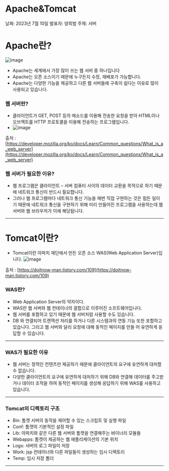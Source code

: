 # Apache&Tomcat

날짜: 2023년 7월 10일
발표자: 양희범
주제: 서버

# Apache란?
![image](https://github.com/sinbla78/Study_1/assets/103175928/b889d252-0b40-4743-937c-fbe4404f2b27)
- Apache는 세계에서 가장 많이 쓰는 웹 서버 중 하나입니다
- Apache는 오픈 소스이기 때문에 누구든지 수정, 재배포가 가능합니다.
- Apache는 다양한 기능을 제공하고 다른 웹 서버들에 구축이 쉽다는 이유로 많이 사용되고 있습니다.

### 웹 서버란?

- 클라이언트가 GET, POST 등의 메소드를 이용해 전송한 요청을 받아 HTML이나 오브젝트를 HTTP 프로토콜을 이용해 전송하는 프로그램입니다.
- ![image](https://github.com/sinbla78/Study_1/assets/103175928/06429c19-6ced-43cb-8467-88fd9ada5c4f)

출처 : [https://developer.mozilla.org/ko/docs/Learn/Common_questions/What_is_a_web_server](https://developer.mozilla.org/ko/docs/Learn/Common_questions/What_is_a_web_server)

### 웹 서버가 필요한 이유?

- 웹 프로그램은 클라이언트 – 서버 컴퓨터 사이의 데이터 교환을 목적으로 하기 때문에 네트워크 통신이 반드시 필요합니다.
- 그러나 웹 프로그램마다 네트워크 통신 기능을 매번 직접 구현하는 것은 힘든 일이기 때문에 네트워크 통신을 구현하기 위해 미리 만들어진 프로그램을 사용하는데 웹 서버와 웹 브라우저가 이에 해당됩니다.

---

# Tomcat이란?

- Tomcat이란 아파치 재단에서 만든 오픈 소스 WAS(Web Application Server)입니다.
![image](https://github.com/sinbla78/Study_1/assets/103175928/29f2a216-13e8-4939-b1a3-7ea585739ea2)

출처 : [https://doitnow-man.tistory.com/109](https://doitnow-man.tistory.com/109)

### WAS란?

- Web Application Server의 약자이다.
- WAS란 웹 서버와 웹 컨테이너의 결합으로 이루어진 소프트웨어입니다.
- 웹 서버를 포함하고 있기 때문에 웹 서버처럼 사용할 수도 있습니다.
- DB 와 연결되어 트랜잭션 처리를 하거나 다른 시스템과의 연동 기능 또한 포함하고 있습니다. 그리고 웹 서버와 달리 요청에 대해 동적인 페이지를 만들 어 유연하게 응답할 수 있습니다.

---

### **WAS가 필요한 이유**

- 웹 서버는 정적인 컨텐츠만 제공하기 때문에 클라이언트의 요구에 유연하게 대처할 수 없습니다.
- 다양한 클라이언트의 요구에 유연하게 대처하기 위해 DB와 연결해 데이터를 주고받거나 데이터 조작을 하여 동적인 페이지를 생성해 응답하기 위해 WAS를 사용하고 있습니다.

---

### **Tomcat의 디렉토리 구조**

- Bin: 톰캣 서버의 동작을 제어할 수 있는 스크립트 및 실행 파일
- Conf: 톰캣의 기본적인 설정 파일
- Lib: 아파치와 같은 다른 웹 서버와 톰캣을 연결해주는 바이너리 모듈들
- Webapps: 톰캣이 제공하는 웹 애플리케이션의 기본 위치
- Logs: 서버의 로그 파일이 저장
- Work: jsp 컨테이너와 다른 파일들이 생성하는 임시 디렉토리
- Temp: 임시 저장 폴더

---
